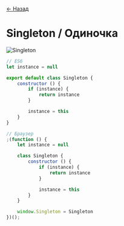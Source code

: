 [← Назад](/README.md "Вернуться на главную страницу")

# Singleton / Одиночка

![Singleton](https://hsto.org/getpro/habr/post_images/f80/871/aaf/f80871aaf46238adcc0cd2468f19a4c5.jpg)


```javascript
// ES6
let instance = null

export default class Singleton {
	constructor () {
		if (instance) {
			return instance
		}

		instance = this
	}
}
```

```javascript
// Браузер
;(function () {
	let instance = null

	class Singleton {
		constructor () {
			if (instance) {
				return instance
			}

			instance = this
		}
	}

	window.Singleton = Singleton
})();
```